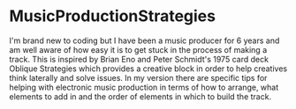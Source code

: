 # MusicProductionStrategies
I'm brand new to coding but I have been a music producer for 6 years and am well aware of how easy it is to get stuck in the process of making a track. This is inspired by Brian Eno
and Peter Schmidt's 1975 card deck Oblique Strategies which provides a creative block in order to help creatives think laterally and solve issues. In my version there are specific tips for helping with electronic music production in terms of how to arrange, what elements to add in and the order of elements in which to build the track.
